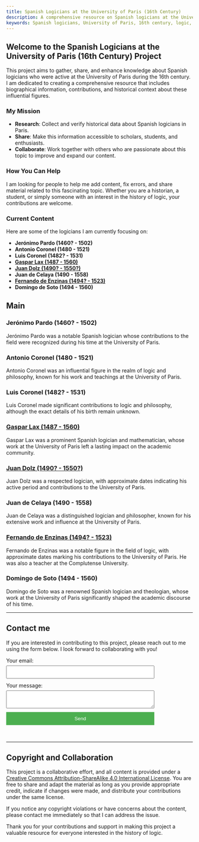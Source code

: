 ```yaml
---
title: Spanish Logicians at the University of Paris (16th Century)
description: A comprehensive resource on Spanish logicians at the University of Paris during the 16th century.
keywords: Spanish logicians, University of Paris, 16th century, logic, history of logic, medieval logic, renaissance logic, Jerónimo Pardo, Antonio Coronel, Luis Coronel, Gaspar Lax, Juan Dolz, Juan de Celaya, Fernando de Enzinas, Fernando de Encinas, Domingo de Soto
---
```


## Welcome to the Spanish Logicians at the University of Paris (16th Century) Project

This project aims to gather, share, and enhance knowledge about Spanish logicians who were active at the University of Paris during the 16th century. I am dedicated to creating a comprehensive resource that includes biographical information, contributions, and historical context about these influential figures.

### My Mission

- **Research**: Collect and verify historical data about Spanish logicians in Paris.
- **Share**: Make this information accessible to scholars, students, and enthusiasts.
- **Collaborate**: Work together with others who are passionate about this topic to improve and expand our content.

### How You Can Help

I am looking for people to help me add content, fix errors, and share material related to this fascinating topic. Whether you are a historian, a student, or simply someone with an interest in the history of logic, your contributions are welcome.

### Current Content

Here are some of the logicians I am currently focusing on:

- **Jerónimo Pardo (1460? - 1502)**
- **Antonio Coronel (1480 - 1521)**
- **Luis Coronel (1482? - 1531)**
- **[Gaspar Lax (1487 - 1560)](#gaspar-lax-1487---1560)**
- **[Juan Dolz (1490? - 1550?)](#juan-dolz-1490---1550)**
- **Juan de Celaya (1490 - 1558)**
- **[Fernando de Enzinas (1494? - 1523)](#fernando-de-enzinas-1494---1523)**
- **Domingo de Soto (1494 - 1560)**

## Main 
### Jerónimo Pardo (1460? - 1502)
Jerónimo Pardo was a notable Spanish logician whose contributions to the field were recognized during his time at the University of Paris.

### Antonio Coronel (1480 - 1521)
Antonio Coronel was an influential figure in the realm of logic and philosophy, known for his work and teachings at the University of Paris.

### Luis Coronel (1482? - 1531)
Luis Coronel made significant contributions to logic and philosophy, although the exact details of his birth remain unknown.

### [Gaspar Lax (1487 - 1560)](philosophers/Gaspar-Lax.md)
Gaspar Lax was a prominent Spanish logician and mathematician, whose work at the University of Paris left a lasting impact on the academic community.

### [Juan Dolz (1490? - 1550?)](philosophers/Juan-Dolz-del-Castellar.md)
Juan Dolz was a respected logician, with approximate dates indicating his active period and contributions to the University of Paris.

### Juan de Celaya (1490 - 1558)
Juan de Celaya was a distinguished logician and philosopher, known for his extensive work and influence at the University of Paris.

### [Fernando de Enzinas (1494? - 1523)](philosophers/Fernando-de-Enzinas.md)
Fernando de Enzinas was a notable figure in the field of logic, with approximate dates marking his contributions to the University of Paris. He was also a teacher at the Complutense University.

### Domingo de Soto (1494 - 1560)
Domingo de Soto was a renowned Spanish logician and theologian, whose work at the University of Paris significantly shaped the academic discourse of his time.

---

## Contact me

If you are interested in contributing to this project, please reach out to me using the form below. I look forward to collaborating with you!

<form
  action="https://formspree.io/f/myzkazvk"
  method="POST"
  style="display: flex; flex-direction: column; max-width: 400px;"
>
  <label style="margin-bottom: 10px;">
    Your email:
    <input type="email" name="email" required style="width: 100%; padding: 8px; margin-top: 5px;">
  </label>
  <label style="margin-bottom: 10px;">
    Your message:
    <textarea name="message" required style="width: 100%; padding: 8px; margin-top: 5px;"></textarea>
  </label>
  <button type="submit" style="padding: 10px; background-color: #4CAF50; color: white; border: none; cursor: pointer;">Send</button>
</form>

<br>

---

## Copyright and Collaboration

This project is a collaborative effort, and all content is provided under a [Creative Commons Attribution-ShareAlike 4.0 International License](https://creativecommons.org/licenses/by-sa/4.0/). You are free to share and adapt the material as long as you provide appropriate credit, indicate if changes were made, and distribute your contributions under the same license.

If you notice any copyright violations or have concerns about the content, please contact me immediately so that I can address the issue.

Thank you for your contributions and support in making this project a valuable resource for everyone interested in the history of logic.
